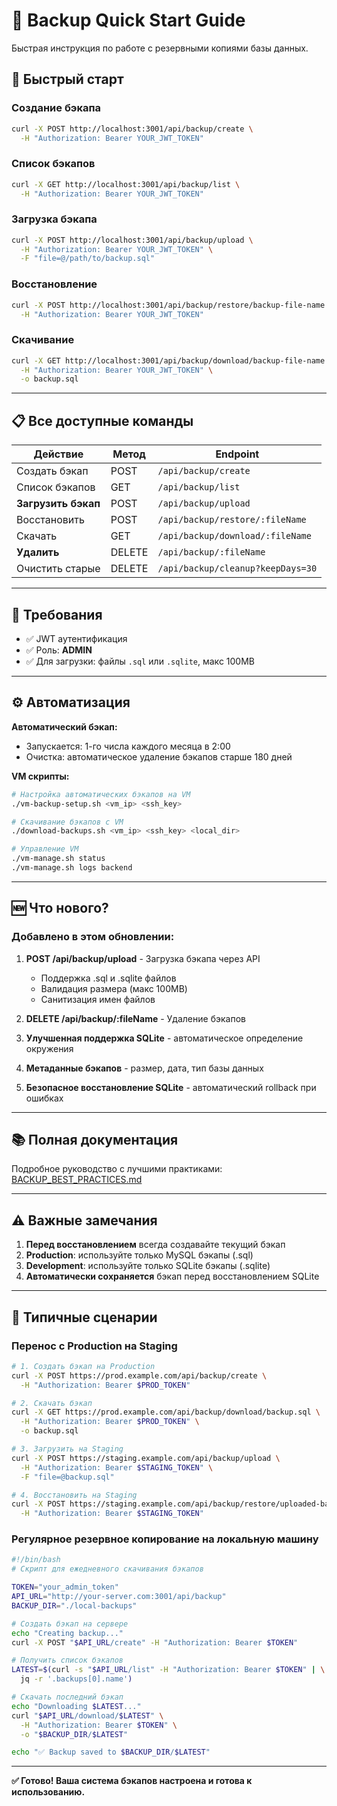 # 🔐 Backup Quick Start Guide

Быстрая инструкция по работе с резервными копиями базы данных.

## 🚀 Быстрый старт

### Создание бэкапа

```bash
curl -X POST http://localhost:3001/api/backup/create \
  -H "Authorization: Bearer YOUR_JWT_TOKEN"
```

### Список бэкапов

```bash
curl -X GET http://localhost:3001/api/backup/list \
  -H "Authorization: Bearer YOUR_JWT_TOKEN"
```

### Загрузка бэкапа

```bash
curl -X POST http://localhost:3001/api/backup/upload \
  -H "Authorization: Bearer YOUR_JWT_TOKEN" \
  -F "file=@/path/to/backup.sql"
```

### Восстановление

```bash
curl -X POST http://localhost:3001/api/backup/restore/backup-file-name.sql \
  -H "Authorization: Bearer YOUR_JWT_TOKEN"
```

### Скачивание

```bash
curl -X GET http://localhost:3001/api/backup/download/backup-file-name.sql \
  -H "Authorization: Bearer YOUR_JWT_TOKEN" \
  -o backup.sql
```

---

## 📋 Все доступные команды

| Действие | Метод | Endpoint |
|----------|-------|----------|
| Создать бэкап | POST | `/api/backup/create` |
| Список бэкапов | GET | `/api/backup/list` |
| **Загрузить бэкап** | POST | `/api/backup/upload` |
| Восстановить | POST | `/api/backup/restore/:fileName` |
| Скачать | GET | `/api/backup/download/:fileName` |
| **Удалить** | DELETE | `/api/backup/:fileName` |
| Очистить старые | DELETE | `/api/backup/cleanup?keepDays=30` |

---

## 🔐 Требования

- ✅ JWT аутентификация
- ✅ Роль: **ADMIN**
- ✅ Для загрузки: файлы `.sql` или `.sqlite`, макс 100MB

---

## ⚙️ Автоматизация

**Автоматический бэкап:**
- Запускается: 1-го числа каждого месяца в 2:00
- Очистка: автоматическое удаление бэкапов старше 180 дней

**VM скрипты:**
```bash
# Настройка автоматических бэкапов на VM
./vm-backup-setup.sh <vm_ip> <ssh_key>

# Скачивание бэкапов с VM
./download-backups.sh <vm_ip> <ssh_key> <local_dir>

# Управление VM
./vm-manage.sh status
./vm-manage.sh logs backend
```

---

## 🆕 Что нового?

### Добавлено в этом обновлении:

1. **POST /api/backup/upload** - Загрузка бэкапа через API
   - Поддержка .sql и .sqlite файлов
   - Валидация размера (макс 100MB)
   - Санитизация имен файлов

2. **DELETE /api/backup/:fileName** - Удаление бэкапов

3. **Улучшенная поддержка SQLite** - автоматическое определение окружения

4. **Метаданные бэкапов** - размер, дата, тип базы данных

5. **Безопасное восстановление SQLite** - автоматический rollback при ошибках

---

## 📚 Полная документация

Подробное руководство с лучшими практиками: [BACKUP_BEST_PRACTICES.md](./docs/BACKUP_BEST_PRACTICES.md)

---

## ⚠️ Важные замечания

1. **Перед восстановлением** всегда создавайте текущий бэкап
2. **Production**: используйте только MySQL бэкапы (.sql)
3. **Development**: используйте только SQLite бэкапы (.sqlite)
4. **Автоматически сохраняется** бэкап перед восстановлением SQLite

---

## 🎯 Типичные сценарии

### Перенос с Production на Staging

```bash
# 1. Создать бэкап на Production
curl -X POST https://prod.example.com/api/backup/create \
  -H "Authorization: Bearer $PROD_TOKEN"

# 2. Скачать бэкап
curl -X GET https://prod.example.com/api/backup/download/backup.sql \
  -H "Authorization: Bearer $PROD_TOKEN" \
  -o backup.sql

# 3. Загрузить на Staging
curl -X POST https://staging.example.com/api/backup/upload \
  -H "Authorization: Bearer $STAGING_TOKEN" \
  -F "file=@backup.sql"

# 4. Восстановить на Staging
curl -X POST https://staging.example.com/api/backup/restore/uploaded-backup.sql \
  -H "Authorization: Bearer $STAGING_TOKEN"
```

### Регулярное резервное копирование на локальную машину

```bash
#!/bin/bash
# Скрипт для ежедневного скачивания бэкапов

TOKEN="your_admin_token"
API_URL="http://your-server.com:3001/api/backup"
BACKUP_DIR="./local-backups"

# Создать бэкап на сервере
echo "Creating backup..."
curl -X POST "$API_URL/create" -H "Authorization: Bearer $TOKEN"

# Получить список бэкапов
LATEST=$(curl -s "$API_URL/list" -H "Authorization: Bearer $TOKEN" | \
  jq -r '.backups[0].name')

# Скачать последний бэкап
echo "Downloading $LATEST..."
curl "$API_URL/download/$LATEST" \
  -H "Authorization: Bearer $TOKEN" \
  -o "$BACKUP_DIR/$LATEST"

echo "✅ Backup saved to $BACKUP_DIR/$LATEST"
```

---

**✅ Готово! Ваша система бэкапов настроена и готова к использованию.**

